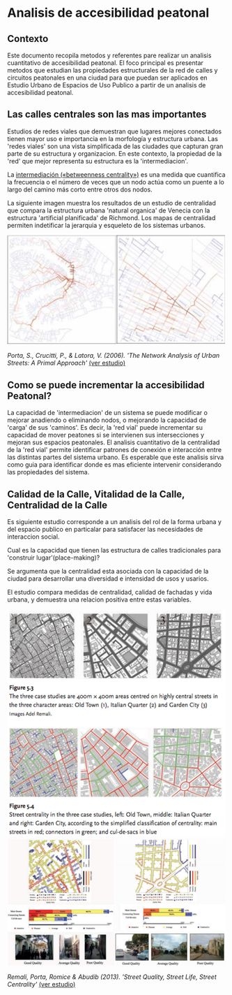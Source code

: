 Analisis de accesibilidad peatonal
================

Contexto
--------

Este documento recopila metodos y referentes pare realizar un analisis cuantitativo de accesibilidad peatonal. El foco principal es presentar metodos que estudian las propiedades estructurales de la red de calles y circuitos peatonales en una ciudad para que puedan ser aplicados en Estudio Urbano de Espacios de Uso Publico a partir de un analisis de accesibilidad peatonal.

Las calles centrales son las mas importantes
--------------------------------------------

Estudios de redes viales que demuestran que lugares mejores conectados tienen mayor uso e importancia en la morfología y estructura urbana. Las 'redes viales' son una vista simplificada de las ciudades que capturan gran parte de su estructura y organizacion. En este contexto, la propiedad de la 'red' que mejor representa su estructura es la 'intermediacion'.

La [intermediación («betweenness centrality»)](https://es.wikipedia.org/wiki/Centralidad#Intermediaci%C3%B3n) es una medida que cuantifica la frecuencia o el número de veces que un nodo actúa como un puente a lo largo del camino más corto entre otros dos nodos.

La siguiente imagen muestra los resultados de un estudio de centralidad que compara la estructura urbana 'natural organica' de Venecia con la estructura 'artificial planificada' de Richmond. Los mapas de centralidad permiten indetificar la jerarquia y esqueleto de los sistemas urbanos.

<img src="ven_rich.png" width="500px" />

*Porta, S., Crucitti, P., & Latora, V. (2006). 'The Network Analysis of Urban Streets: A Primal Approach'* [(ver estudio)](http://journals.sagepub.com/doi/pdf/10.1068/b32045)

Como se puede incrementar la accesibilidad Peatonal?
----------------------------------------------------

La capacidad de 'intermediacion' de un sistema se puede modificar o mejorar anadiendo o eliminando nodos, o mejorando la capacidad de 'carga' de sus 'caminos'. Es decir, la 'red vial' puede incrementar su capacidad de mover peatones si se intervienen sus intersecciones y mejoran sus espacios peatonales. El analisis cuantitativo de la centralidad de la 'red vial' permite identificar patrones de conexión e interacción entre las distintas partes del sistema urbano. Es esperable que este analisis sirva como guia para identificar donde es mas eficiente intervenir considerando las propiedades del sistema.

Calidad de la Calle, Vitalidad de la Calle, Centralidad de la Calle
-------------------------------------------------------------------

Es siguiente estudio corresponde a un analisis del rol de la forma urbana y del espacio publico en particalar para satisfacer las necesidades de interaccion social.

Cual es la capacidad que tienen las estructura de calles tradicionales para 'construir lugar'(place-making)?

Se argumenta que la centralidad esta asociada con la capacidad de la ciudad para desarrollar una diversidad e intensidad de usos y usarios.

El estudio compara medidas de centralidad, calidad de fachadas y vida urbana, y demuestra una relacion positiva entre estas variables.

<img src="tripoli_1.png" width="500px" /> <img src="tripoli_2.png" width="500px" />

*Remali, Porta, Romice & Abudib (2013). 'Street Quality, Street Life, Street Centrality'* [(ver estudio)](https://www.jstor.org/stable/pdf/j.ctt1g69z0m.13.pdf?refreqid=excelsior%3A3ced47b1cadac089f33d18510cddb7fa)
